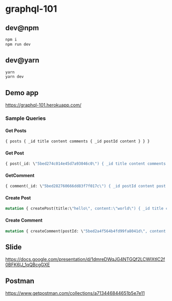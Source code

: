 # graphql-101

## dev@npm

```sh
npm i
npm run dev
```

## dev@yarn

```sh
yarn
yarn dev
```

## Demo app

https://graphql-101.herokuapp.com/

### Sample Queries

#### Get Posts

```graphql
{ posts { _id title content comments { _id postId content } } }
```

#### Get Post

```graphql
{ post(_id: \"5bed274c014e45d7a93046c0\") { _id title content comments { _id postId content } } }
```

#### GetComment

```graphql
{ comment(_id: \"5bed282760666dd83f7f017c\") { _id postId content post { _id title content } } }
```

#### Create Post

```graphql
mutation { createPost(title:\"hello\", content:\"world\") { _id title content comments { content } } }
```

#### Create Comment

```graphql
mutation { createComment(postId: \"5bed2a4f564b4fd99fa8041d\", content: \"deneme123\") { _id content postId } }
```

## Slide

https://docs.google.com/presentation/d/1dmreDWqJG4NTGQf2LCWIXtIC2f0BFK6lJ_1qQBcgGXE

## Postman

https://www.getpostman.com/collections/a713446844651b5e7e11

